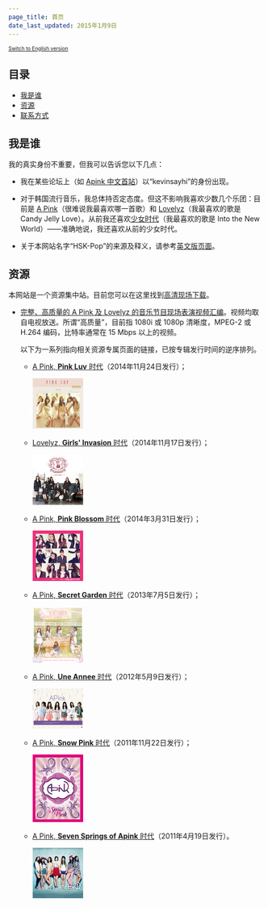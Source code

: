 ```yaml
---
page_title: 首页
date_last_updated: 2015年1月9日
---
```

<p style="font-size:10px"><a href="index.html"><u>Switch to English version</u></a></p>

<h2 id="TOC">目录</h2>

* [我是谁](#whoami)
* [资源](#resources)
* [联系方式](#contact)

<h2 id="whoami">我是谁</h2>

我的真实身份不重要，但我可以告诉您以下几点：

* 我在某些论坛上（如 [Apink 中文首站](http://www.apink7china.com/index.php)）以“kevinsayhi”的身份出现。

* 对于韩国流行音乐，我总体持否定态度。但这不影响我喜欢少数几个乐团：目前是 [A Pink](https://en.wikipedia.org/wiki/A_Pink)（很难说我最喜欢哪一首歌）和 [Lovelyz](https://en.wikipedia.org/wiki/Lovelyz)（我最喜欢的歌是 Candy Jelly Love）。从前我还喜欢[少女时代](https://en.wikipedia.org/wiki/Girls'_Generation)（我最喜欢的歌是 Into the New World）——准确地说，我还喜欢从前的少女时代。

* 关于本网站名字“HSK-Pop”的来源及释义，请参考[英文版页面](/index.html#whoami)。

<h2 id="resources">资源</h2>

本网站是一个资源集中站。目前您可以在这里找到[高清现场下载](#live)。

* <a id="live"></a><u>完整、高质量的 A Pink 及 Lovelyz 的音乐节目现场表演视频汇编</u>。视频均取自电视放送。所谓“高质量”，目前指 1080i 或 1080p 清晰度，MPEG-2 或 H.264 编码，比特率通常在 15 Mbps 以上的视频。

  以下为一系列指向相关资源专属页面的链接，已按专辑发行时间的逆序排列。

  * [A Pink, __Pink Luv__ 时代](/20141124-pink-luv.html)（2014年11月24日发行）；

    [![album cover](/images/20141124-pink-luv_100x-1.jpg)](/20141124-pink-luv.html)

  * [Lovelyz, __Girls' Invasion__ 时代](/20141117-girls-invasion.html)（2014年11月17日发行）；

    [![album cover](/images/20141117-girls-invasion_100x-1.jpg)](/20141117-girls-invasion.html)

  * [A Pink, __Pink Blossom__ 时代](/20140331-pink-blossom.html)（2014年3月31日发行）；

    [![album cover](/images/20140331-pink-blossom_100x-1.jpg)](/20140331-pink-blossom.html)

  * [A Pink, __Secret Garden__ 时代](/20130705-secret-garden.html)（2013年7月5日发行）；

    [![album cover](/images/20130705-secret-garden_100x-1.jpg)](/20130705-secret-garden.html)

  * [A Pink, __Une Annee__ 时代](/20120509-une-annee.html)（2012年5月9日发行）；

    [![album cover](/images/20120509-une-annee_100x-1.jpg)](/20120509-une-annee.html)

  * [A Pink, __Snow Pink__ 时代](/20111122-snow-pink.html)（2011年11月22日发行）；

    [![album cover](/images/20111122-snow-pink_100x-1.jpg)](/20111122-snow-pink.html)

  * [A Pink, __Seven Springs of Apink__ 时代](/20110419-seven-springs-of-apink.html)（2011年4月19日发行）。

    [![album cover](/images/20110419-seven-springs-of-a-pink_100x-1.jpg)](/20110419-seven-springs-of-apink.html)
